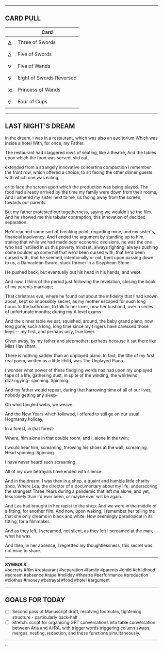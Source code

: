 

---

CARD PULL
--


|     | Card                     |
| --- | ------------------------ |
| 🜁  | Three of Swords          |
| 🜂  | Five of Swords           |
| 🜄  | Five of Wands            |
| 🜃  | Eight of Swords Reversed |
| 🝪  | Princess of Wands        |
| 🝧  | Four of Cups             |



---

## LAST NIGHT'S DREAM

in the dream, i was in a restaurant, which was also an auditorium
Which was inside a hotel 
With, for once, my Father.

The restaurant had staggered rows of seating, like a theatre,
And the tables upon which the food was served, slid out, 

extended from a strangely innovative concertina compaction 
I remember the front row, which offered a choice, 
to sit facing the other dinner guests with which one was eating, 

or to face the screen upon which the production was being played. 
The food had already arrived by the time my family were down from their rooms, 
And I ushered my sister next to me, us facing away from the screen, towards our parents. 

But my father protested our togetherness, saying we wouldn't se the film. 
And he showed me this tabular contraption, this innovation of decided separation. 

He'd reached some sort of breaking point, regarding mine, and my sister's, financial insolvency. 
And I ended the argument by standing up to him, stating that while we had made poor economic decisions, he was the one who had instilled in us this poverty mindset, always fighting, always pushing some boulder up some hill that we'd been cursed with, that he'd been cursed with, that he seemed, intentionally or not, bent upon passing down to us, a Damoclean Sword, stuck forever in a Sisyphean Stone. 


He pushed back, but eventually put his head in his hands, and wept. 

And now, I think of the period just following the revelation, closing the book of my parents marriage; 

That christmas eve, where he found out about the infidelity that I had known about, kept so impossibly secret, as my mother escaped for such long hours to the bathroom, to talk to her lover, now her husband, over a series of unfortunate months; during my A level exams-

And the dinner table we sat, squished, around, the baby grand piano, now long gone, such a long, long time since my fingers have caressed those keys -- my first, and perhaps only, true lover. 

Given away, by my father and stepmother; perhaps because it sat there like Miss Havisham. 

There is nothing sadder than an unplayed piano. In fact, the title of my first real poem, written as a little child, was The Unplayed Piano. 

I wonder what power of these fledgling words has had upon my unplayed tape of a life, gathering dust, in spite of the winding; the whirlwind, dizzingying- spinning. Spinning. 

And my father would repeat, during that harrowing time of all of our lives, nobody getting any sleep-

Oh what tangled webs, we weave. 

And the New Years which followed, I offered to still go on our usual Hogmanay holiday, 

In a forest, in that forest-

Where, him alone in that double room, and I, alone in the twin;

I would hear him, screaming, throwing his shoes at the wall, screaming. Head spinning. Spinning. 

I have never heard such screaming; 

All of my own betrayals have ended with silence. 



And in the dream, I was then in a shop, a quaint and humble little charity shop, 
Where Lea, the director of a documentary about my life, underscoring the strangest Three Years during a pandemic that left me alone, and yet, less lonely than I'd ever been, or maybe ever will be again. 

And Lea had brought in her rapist to the shop. 
And we were in the middle of a fitting, for another film. 
And now, upon waking, I remember her telling me that she only dreams in black and white. How seemingly paradoxical in its fitting, for a filmmaker. 

And as they left, I screamed, not silent, 
as they left I screamed at the man, what he was. 

And then, in her absence, 
I regretted my thoughtlessness,
this secret was not mine to share. 




---

**SYMBOLS:**  
#secrets #film #restaurant #separation #family #parents #child #childhood #scream #absence #rape #holiday #theatre #performance #production #clothes #money #betrayal #food #hotel #argument 


---

## GOALS FOR TODAY

- [ ] Second pass of Manuscript draft, resolving footnotes, tightening structure - particularly back-half
- [ ] Stretch: script for organising GPT conversations into table conversation between Aria and AI:RA, with trigger words triggering column swaps, merges, nesting, redaction, and these functions simultaneously.

---
``